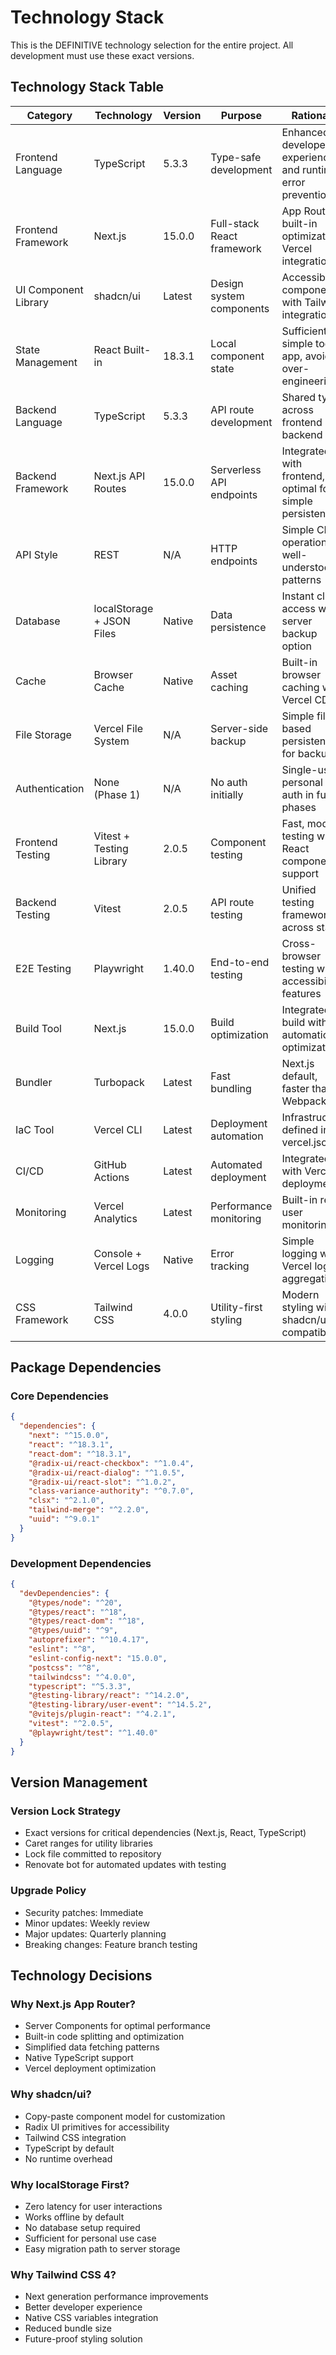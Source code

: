 # Technology Stack

This is the DEFINITIVE technology selection for the entire project. All development must use these exact versions.

## Technology Stack Table

| Category | Technology | Version | Purpose | Rationale |
|----------|------------|---------|---------|-----------|
| Frontend Language | TypeScript | 5.3.3 | Type-safe development | Enhanced developer experience and runtime error prevention |
| Frontend Framework | Next.js | 15.0.0 | Full-stack React framework | App Router, built-in optimization, Vercel integration |
| UI Component Library | shadcn/ui | Latest | Design system components | Accessible components with Tailwind integration |
| State Management | React Built-in | 18.3.1 | Local component state | Sufficient for simple todo app, avoid over-engineering |
| Backend Language | TypeScript | 5.3.3 | API route development | Shared types across frontend and backend |
| Backend Framework | Next.js API Routes | 15.0.0 | Serverless API endpoints | Integrated with frontend, optimal for simple persistence |
| API Style | REST | N/A | HTTP endpoints | Simple CRUD operations, well-understood patterns |
| Database | localStorage + JSON Files | Native | Data persistence | Instant client access with server backup option |
| Cache | Browser Cache | Native | Asset caching | Built-in browser caching with Vercel CDN |
| File Storage | Vercel File System | N/A | Server-side backup | Simple file-based persistence for backup |
| Authentication | None (Phase 1) | N/A | No auth initially | Single-user personal app, auth in future phases |
| Frontend Testing | Vitest + Testing Library | 2.0.5 | Component testing | Fast, modern testing with React component support |
| Backend Testing | Vitest | 2.0.5 | API route testing | Unified testing framework across stack |
| E2E Testing | Playwright | 1.40.0 | End-to-end testing | Cross-browser testing with accessibility features |
| Build Tool | Next.js | 15.0.0 | Build optimization | Integrated build with automatic optimizations |
| Bundler | Turbopack | Latest | Fast bundling | Next.js default, faster than Webpack |
| IaC Tool | Vercel CLI | Latest | Deployment automation | Infrastructure defined in vercel.json |
| CI/CD | GitHub Actions | Latest | Automated deployment | Integrated with Vercel deployment |
| Monitoring | Vercel Analytics | Latest | Performance monitoring | Built-in real user monitoring |
| Logging | Console + Vercel Logs | Native | Error tracking | Simple logging with Vercel log aggregation |
| CSS Framework | Tailwind CSS | 4.0.0 | Utility-first styling | Modern styling with shadcn/ui compatibility |

## Package Dependencies

### Core Dependencies
```json
{
  "dependencies": {
    "next": "^15.0.0",
    "react": "^18.3.1",
    "react-dom": "^18.3.1",
    "@radix-ui/react-checkbox": "^1.0.4",
    "@radix-ui/react-dialog": "^1.0.5",
    "@radix-ui/react-slot": "^1.0.2",
    "class-variance-authority": "^0.7.0",
    "clsx": "^2.1.0",
    "tailwind-merge": "^2.2.0",
    "uuid": "^9.0.1"
  }
}
```

### Development Dependencies
```json
{
  "devDependencies": {
    "@types/node": "^20",
    "@types/react": "^18",
    "@types/react-dom": "^18",
    "@types/uuid": "^9",
    "autoprefixer": "^10.4.17",
    "eslint": "^8",
    "eslint-config-next": "15.0.0",
    "postcss": "^8",
    "tailwindcss": "^4.0.0",
    "typescript": "^5.3.3",
    "@testing-library/react": "^14.2.0",
    "@testing-library/user-event": "^14.5.2",
    "@vitejs/plugin-react": "^4.2.1",
    "vitest": "^2.0.5",
    "@playwright/test": "^1.40.0"
  }
}
```

## Version Management

### Version Lock Strategy
- Exact versions for critical dependencies (Next.js, React, TypeScript)
- Caret ranges for utility libraries
- Lock file committed to repository
- Renovate bot for automated updates with testing

### Upgrade Policy
- Security patches: Immediate
- Minor updates: Weekly review
- Major updates: Quarterly planning
- Breaking changes: Feature branch testing

## Technology Decisions

### Why Next.js App Router?
- Server Components for optimal performance
- Built-in code splitting and optimization
- Simplified data fetching patterns
- Native TypeScript support
- Vercel deployment optimization

### Why shadcn/ui?
- Copy-paste component model for customization
- Radix UI primitives for accessibility
- Tailwind CSS integration
- TypeScript by default
- No runtime overhead

### Why localStorage First?
- Zero latency for user interactions
- Works offline by default
- No database setup required
- Sufficient for personal use case
- Easy migration path to server storage

### Why Tailwind CSS 4?
- Next generation performance improvements
- Better developer experience
- Native CSS variables integration
- Reduced bundle size
- Future-proof styling solution